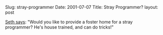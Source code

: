 Slug: stray-programmer
Date: 2001-07-07
Title: Stray Programmer?
layout: post

<a href="http://www.truerwords.net/817">Seth says</a>: &quot;Would you like to provide a foster home for a stray programmer? He&#39;s house trained, and can do tricks!&quot;
